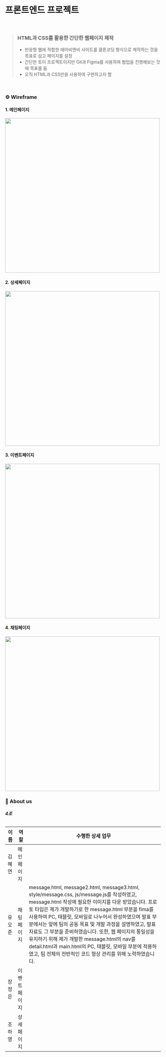 # 프론트엔드 프로젝트
<br/>

>    ###  **HTML과 CSS를 활용한 간단한 웹페이지 제작**
> 
> * 반응형 웹에 적합한 에어비앤비 사이트를 클론코딩 형식으로 제작하는 것을 목표로 삼고 페이지를 설정
> * 간단한 토이 프로젝트이지만 Git과 Figma를 사용하여 협업을 진행해보는 것에 목표를 둠
> * 오직 HTML과 CSS만을 사용하여 구현하고자 함

<br/>

###  ⚙️ Wireframe
#### 1. 메인페이지
<img src="https://github.com/yoj9168/html-css-project/assets/91720344/969b0da6-a69d-4a74-a158-c6fb6d868ee6" width="500" />



#### 2. 상세페이지
<img src="https://github.com/yoj9168/html-css-project/assets/91720344/9486d380-784b-479e-ba3e-3362e4367dc8" width="500" />


  
#### 3. 이벤트페이지
<img src="https://github.com/yoj9168/html-css-project/assets/91720344/f5fb8bfb-f5c8-4a64-82c3-5b748802c42a" width="500" />


   
#### 4. 채팅페이지
<img src="https://github.com/yoj9168/html-css-project/assets/91720344/e0e4a78a-c709-4a14-9ea9-96385884238b" width="500" />

<br/>


### 👥 About us
######  **4조**
|이름|역할|수행한 상세 업무|
|----|---|------------|
|김혜연|메인페이지|
|유오준|채팅페이지|message.html, message2.html, message3.html, style/message.css, js/message.js를 작성하였고, message.html 작성에 필요한 이미지를 다운 받았습니다. 프로토 타입은 제가 개발하기로 한 message.html 부분을 fima를 사용하여 PC, 태블릿, 모바일로 나누어서 완성하였으며 발표 부분에서는 앞에 팀의 공동 목표 및 개발 과정을 설명하였고, 발표 자료도 그 부분을 준비하였습니다. 또한, 웹 페이지의 통일성을 유지하기 위해 제가 개발한 message.html의 nav를 detail.html과 main.html의 PC, 태블릿, 모바일 부분에 적용하였고, 팀 전체의 전반적인 코드 형상 관리를 위해 노력하였습니다.
|장정은|이벤트페이지|
|조하영|상세페이지|

